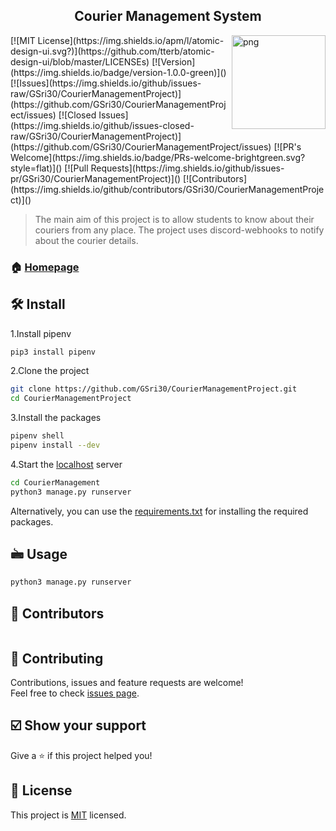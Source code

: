 <h2 align="center">Courier Management System</h2>
<img align="right" src="__images/readme.gif" alt="png" width=150 height=150>
[![MIT License](https://img.shields.io/apm/l/atomic-design-ui.svg?)](https://github.com/tterb/atomic-design-ui/blob/master/LICENSEs)
[![Version](https://img.shields.io/badge/version-1.0.0-green)]()
[![Issues](https://img.shields.io/github/issues-raw/GSri30/CourierManagementProject)](https://github.com/GSri30/CourierManagementProject/issues)
[![Closed Issues](https://img.shields.io/github/issues-closed-raw/GSri30/CourierManagementProject)](https://github.com/GSri30/CourierManagementProject/issues)
[![PR's Welcome](https://img.shields.io/badge/PRs-welcome-brightgreen.svg?style=flat)]() 
[![Pull Requests](https://img.shields.io/github/issues-pr/GSri30/CourierManagementProject)]()
[![Contributors](https://img.shields.io/github/contributors/GSri30/CourierManagementProject)]()


> The main aim of this project is to allow students to know about their couriers from any place. The project uses discord-webhooks to notify about the courier details.


### 🏠 [Homepage](#)

## 🛠️ Install
1.Install pipenv

```sh
pip3 install pipenv
```
2.Clone the project

```sh
git clone https://github.com/GSri30/CourierManagementProject.git
cd CourierManagementProject
```
3.Install the packages

```sh
pipenv shell
pipenv install --dev
```
4.Start the <a href="http://127.0.0.1:8000/">localhost</a> server

```sh
cd CourierManagement
python3 manage.py runserver
```

Alternatively, you can use the <a href="https://raw.githubusercontent.com/GSri30/CourierManagementProject/main/requirements.txt?token=ANBXICQM5X7WWYL7O6O7YRK75XYUI">requirements.txt</a> for installing the required packages.
 

## 🖮 Usage

```sh
python3 manage.py runserver
```

## 👤 Contributors
<table>
  <tr>
    <!-- <td align="center"><a href=""><img src="" width="100px;" alt=""/></td> -->
  </tr>
</table>

<!--Edit this section after making contributions. Only PRs of contributors will be merged!-->

## 🤝 Contributing

Contributions, issues and feature requests are welcome!<br />Feel free to check [issues page](https://github.com/GSri30/CourierManagementProject/issues). 

## ☑️ Show your support

Give a ⭐️ if this project helped you!

## 📝 License

This project is [MIT](https://github.com/GSri30/CourierManagementProject/blob/main/LICENSE) licensed.